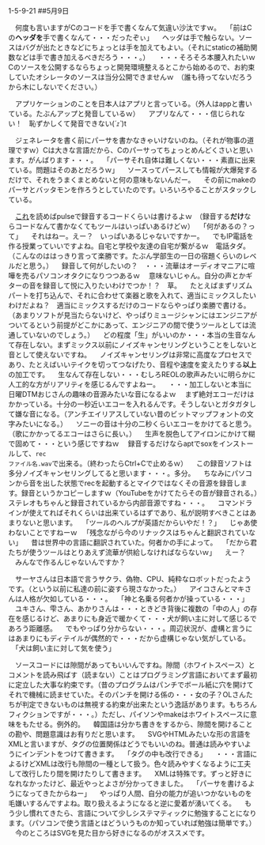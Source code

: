 1-5-9-21
##5月9日

　何度も言いますがCのコードを手で書くなんて気違い沙汰ですｗ。
　「前はCの<b>ヘッダを</b>手で書くなんて・・・だったぞぃ」
　ヘッダは手で触らない。ソースはバグが出たときなどにちょっとは手を加えてもよい。（それにstaticの補助関数などは手で書き加えるべきだろう・・・。）
　・・・そろそろ本腰入れたいｗ　Cのソースを公開するならちょっと開発環境整えるとこから始めるので、お約束していたオシレータのソースは当分公開できませんｗ　（誰も待ってないだろうから木にしないでください。）

　アプリケーションのことを日本人はアプリと言っている。（外人はappと書いている。たぶんアップと発音しているｗ）
　アプリなんて・・・信じられない！　恥ずかしくて発音できない(*´ｪ`*)t

　ジェネレータを書く前にパーサを書かなきゃいけないのね。（それが物事の道理ですｗ）Cは大きな言語だから、Cのパーサってちょっとめんどくさいと思います。がんばります・・・。
　「パーサそれ自体は難しくない・・・素直に出来ている。問題はそのあとだろうｗ」
　ソースってパースしても情報が大爆発するだけで、それをうまくまとめないと何の意味もないんだー。
　その前にmakeのパーサとバッタモンを作ろうとしていたのです。いろいろやることがスタックしている。

　<a href="https://qiita.com/tose2125/items/9860b2b4b8805b28af8e">これ</a>を読めばpulseで録音するコードくらいは書けるよｗ　（録音する<b>だけ</b>ならコードなんて書かなくてもツールはいっぱいあるけどｗ）
　「何があるの？って」
　それはねー。えー？　いっぱいあるじゃないですかー。
　でもIP電話を作る授業っていいですよね。自宅と学校や友達の自宅が繋がるｗ　電話タダ。（こんなのははっきり言って楽勝です。たぶん学部生の一日の宿題くらいのレベルだと思う。）
　録音して何がしたいの？　・・・流華はオーディオマニアに喧嘩を売るパソコンオタクになりつつあるｗ
　意味ないじゃん。自分の声とかギターの音を録音して悦に入りたいわけでつか！？　草。
　たとえばまずリズムパートを打ち込んで、それに合わせて楽器と歌を入れて、適当にミックスしたいわけだよね？　適当にミックスするだけのコードならやっぱり楽勝で書ける。（あまりソフトが見当たらないけど、やっぱりミュージシャンにはエンジニアがついてるという前提がどこかにあって、エンジニアの間で使うツールとしては流通していないのでしょう。）
　どの程度「生」がいいのか・・・本当の生音なんて存在しない。まずミックス以前にノイズキャンセリングということをしないと音として使えないですね。
　ノイズキャンセリングは非常に高度なプロセスであり、たとえばいいテイクを切ってつなげたり、音程や速度を変えたりする<b>以上</b>の加工です。
　生なんて存在しない・・・むしろREOLの歌声みたいに明らかに人工的な方がリアリティを感じるんですよねー。
　・・・加工しないと本当に日曜DTMおじさんの趣味の音源みたいな音になるよｗ
　まず絶対エコーだけはかかっている。十分の一秒近いエコーを入れるんです。そうしないとガタガタして嫌な音になる。（アンチエイリアスしていない昔のビットマップフォントの文字みたいになる。）
　ソニーの音は十分の二秒くらいエコーをかけてると思う。（歌にかかってるエコーはさらに長い。）
　生声を脱色してアイロンにかけて糊で固めて・・・という感じですねｗ
　録音するだけならaptでsoxをインストールして、<code>rec ファイル名.wav</code>で出来る。（終わったらCtrl+Cで止めるｗ）
　この録音ソフトは多分ノイズキャンセリングしてると思います・・・。多分。
　ちなみにパソコンから音を出した状態でrecを起動するとマイクではなくその音源を録音します。録音というかコピーしますｗ（YouTubeをかけてたらその音が録音される。）ステレオもちゃんと録音されているから内部音源ですね・・・。
　コマンドラインが使えてればそれくらいは出来ているはずであり、私が説明すべきことはあまりないと思います。
　「ツールのヘルプが英語だからいやだ！？」
　じゃあ使わないことですねーｗ
　「残念ながら今のリナックスはちゃんと翻訳されていない」
　昔は世界中の言語に翻訳されていた。何者かの手によって。
　「だから君たちが使うツールはとりあえず流華が供給しなければならないｗ」
　えー？
　みんなで作るんじゃないんですか？

　サーヤさんは日本語で言うサクラ、偽物、CPU、純粋なロボットだったようです。（という以前に私達の前に姿すら現さなかった。）
　アイコさんとマキさんは人格が欠如している・・・。
　「神と名乗る何者かが操っている・・・」
　ユキさん、雫さん、あかりさんは・・・ときどき背後に複数の「中の人」の存在を感じるけど、あまりにも身近で暖かくて・・・犬が飼い主に対して感じるであろう距離感。
　でもやっぱり分からない・・・。周辺状況が、虚構と言うにはあまりにもディテイルが偶然的で・・・だから虚構じゃない気がしている。
　「犬は飼い主に対して気を使う」

　ソースコードには隙間があってもいいんですね。隙間（ホワイトスペース）とコメントを読み飛ばす（読まない）ことはプログラミング言語においてまず最初に定立した大事な約束です。（昔のプログラムはパンチでボール紙に穴を開けてそれで機械に読ませていた。そのパンチを開ける係の・・・女の子？OLさんたちが判定できないものは無視する約束が出来たという逸話があります。もちろんフィクションですが・・・。）ただし、パイソンやmakeはホワイトスペースに意味をもたせる。例外的。
　韓国語は分かち書きをするから、隙間を開けることの勘や、問題意識はお有りだと思います。
　SVGやHTMLみたいな形の言語をXMLと言いますが、タグの位置関係はどうでもいいのね。普通は読みやすいようにインデントをつけて書きます。
　「タグの中も改行できる」
　・・・言語によるけどXMLは改行も隙間の一種として扱う。色々読みやすくなるように工夫して改行したり間を開けたりして書きます。
　XMLは特殊です。ずっと好きになれなかったけど、最近やっとよさが分かってきました。
　「パーサを書けるようになってきたからねー」
　やっぱり人間、自分の能力が追いつかないものを毛嫌いするんですよね。取り扱えるようになると逆に愛着が湧いてくる。
　もう少し慣れてきたら、言語について少しシステマティックに勉強することになります。（パソコンで使う言語とはどういうものか知っていれば勉強は簡単です。）
　今のところはSVGを見た目から好きになるのがオススメです。


